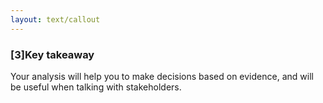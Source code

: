 ```yaml
---
layout: text/callout
---
```

### [3]Key takeaway
Your analysis will help you to make decisions based on evidence, and will be useful when talking with stakeholders.
